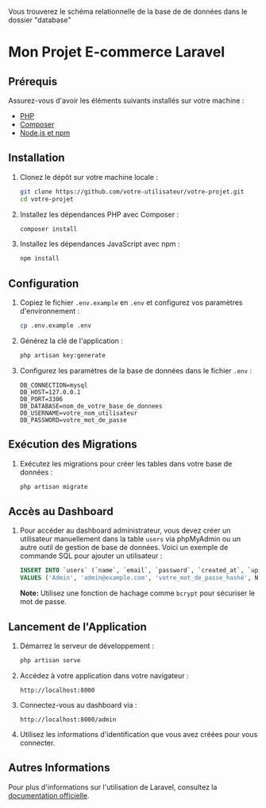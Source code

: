 Vous trouverez le schéma relationnelle de la base de de données dans le dossier "database"

# Mon Projet E-commerce Laravel

## Prérequis

Assurez-vous d'avoir les éléments suivants installés sur votre machine :
- [PHP](https://www.php.net/downloads)
- [Composer](https://getcomposer.org/download/)
- [Node.js et npm](https://nodejs.org/en/download/)

## Installation

1. Clonez le dépôt sur votre machine locale :

    ```bash
    git clone https://github.com/votre-utilisateur/votre-projet.git
    cd votre-projet
    ```

2. Installez les dépendances PHP avec Composer :

    ```bash
    composer install
    ```

3. Installez les dépendances JavaScript avec npm :

    ```bash
    npm install
    ```

## Configuration

1. Copiez le fichier `.env.example` en `.env` et configurez vos paramètres d'environnement :

    ```bash
    cp .env.example .env
    ```

2. Générez la clé de l'application :

    ```bash
    php artisan key:generate
    ```

3. Configurez les paramètres de la base de données dans le fichier `.env` :

    ```env
    DB_CONNECTION=mysql
    DB_HOST=127.0.0.1
    DB_PORT=3306
    DB_DATABASE=nom_de_votre_base_de_donnees
    DB_USERNAME=votre_nom_utilisateur
    DB_PASSWORD=votre_mot_de_passe
    ```

## Exécution des Migrations

1. Exécutez les migrations pour créer les tables dans votre base de données :

    ```bash
    php artisan migrate
    ```

## Accès au Dashboard

1. Pour accéder au dashboard administrateur, vous devez créer un utilisateur manuellement dans la table `users` via phpMyAdmin ou un autre outil de gestion de base de données. Voici un exemple de commande SQL pour ajouter un utilisateur :

    ```sql
    INSERT INTO `users` (`name`, `email`, `password`, `created_at`, `updated_at`)
    VALUES ('Admin', 'admin@example.com', 'votre_mot_de_passe_hashé', NOW(), NOW());
    ```

   **Note:** Utilisez une fonction de hachage comme `bcrypt` pour sécuriser le mot de passe.

## Lancement de l'Application

1. Démarrez le serveur de développement :

    ```bash
    php artisan serve
    ```

2. Accédez à votre application dans votre navigateur :

    ```
    http://localhost:8000
    ```

3. Connectez-vous au dashboard via :

    ```
    http://localhost:8000/admin
    ```

4. Utilisez les informations d'identification que vous avez créées pour vous connecter.

## Autres Informations

Pour plus d'informations sur l'utilisation de Laravel, consultez la [documentation officielle](https://laravel.com/docs).


